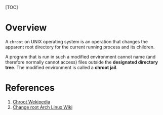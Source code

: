 [TOC]

# Overview
A `chroot` on UNIX operating system is an operation that changes the apparent root directory for the current running process and its children.

A program that is run in such a modified environment cannot name (and therefore normally cannot access) files outside the **designated directory tree**. The modified environment is called a **chroot jail**.

# References
1. [Chroot Wekipedia][1]
2. [Change root Arch Linux Wiki][2]

[1]: https://en.wikipedia.org/wiki/Chroot "Chroot Wekipedia"
[2]: https://wiki.archlinux.org/index.php/Change_root "Change root Arch Linux Wiki"
